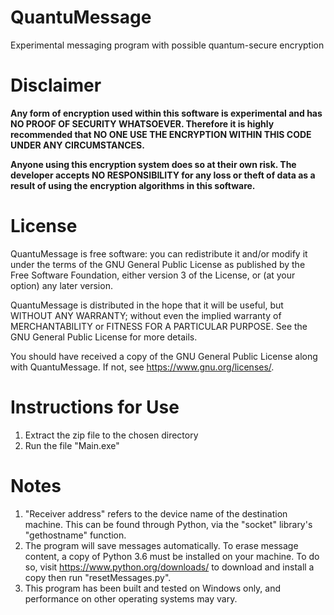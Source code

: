 # QuantuMessage
Experimental messaging program with possible quantum-secure encryption

# Disclaimer
**Any form of encryption used within this software is experimental and has NO PROOF OF SECURITY WHATSOEVER. Therefore it is highly recommended that NO ONE USE THE ENCRYPTION WITHIN THIS CODE UNDER ANY CIRCUMSTANCES.**

**Anyone using this encryption system does so at their own risk. The developer accepts NO RESPONSIBILITY for any loss or theft of data as a result of using the encryption algorithms in this software.**

# License
QuantuMessage is free software: you can redistribute it and/or modify
it under the terms of the GNU General Public License as published by
the Free Software Foundation, either version 3 of the License, or
(at your option) any later version.

QuantuMessage is distributed in the hope that it will be useful,
but WITHOUT ANY WARRANTY; without even the implied warranty of
MERCHANTABILITY or FITNESS FOR A PARTICULAR PURPOSE.  See the
GNU General Public License for more details.

You should have received a copy of the GNU General Public License
along with QuantuMessage.  If not, see <https://www.gnu.org/licenses/>.


# Instructions for Use
1. Extract the zip file to the chosen directory
2. Run the file "Main.exe"


# Notes
1. "Receiver address" refers to the device name of the destination machine. This can be found through Python, via the "socket" library's "gethostname" function.
2. The program will save messages automatically. To erase message content, a copy of Python 3.6 must be installed on your machine. To do so, visit <https://www.python.org/downloads/> to download and install a copy then run "resetMessages.py".
3. This program has been built and tested on Windows only, and performance on other operating systems may vary.
